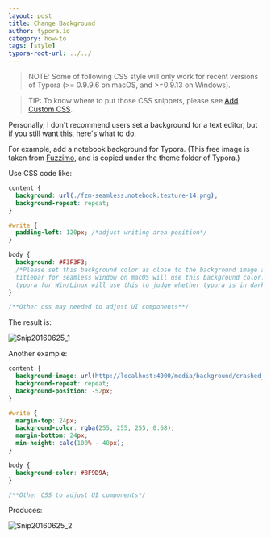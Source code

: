 ```yaml
---
layout: post
title: Change Background
author: typora.io
category: how-to
tags: [style]
typora-root-url: ../../
---
```


> NOTE: Some of following CSS style will only work for recent versions of Typora (>= 0.9.9.6 on macOS, and >=0.9.13 on Windows).

> TIP: To know where to put those CSS snippets, please see [Add Custom CSS](/Add-Custom-CSS/).

Personally, I don't recommend users set a background for a text editor, but if you still want this, here's what to do.

For example, add a notebook background for Typora. (This free image is taken from [Fuzzimo](http://www.fuzzimo.com/free-seamless-textures-notebook-papers/), and is copied under the theme folder of Typora.)

Use CSS code like:

```css
content {
  background: url(./fzm-seamless.notebook.texture-14.png);
  background-repeat: repeat;
}

#write {
  padding-left: 120px; /*adjust writing area position*/
}

body {
  background: #F3F3F3; 
  /*Please set this background color as close to the background image as possible.
  titlebar for seamless window on macOS will use this background color. 
  typora for Win/Linux will use this to judge whether typora is in dark mode or light mode*/
}

/**Other css may needed to adjust UI components**/
```

The result is:

 ![Snip20160625_1](/media/background/Snip20160625_1.png)

Another example:

```css
content {
  background-image: url(http://localhost:4000/media/background/crashed_ship_by_hiddenvortexdesigns-da57nk8.jpg);
  background-repeat: repeat;
  background-position: -52px;
}

#write {
  margin-top: 24px;
  background-color: rgba(255, 255, 255, 0.68);
  margin-bottom: 24px;
  min-height: calc(100% - 48px);
}

body {
  background-color: #8F9D9A;
}

/**Other CSS to adjust UI components*/
```

Produces:

![Snip20160625_2](/media/background/Snip20160625_2.png)
